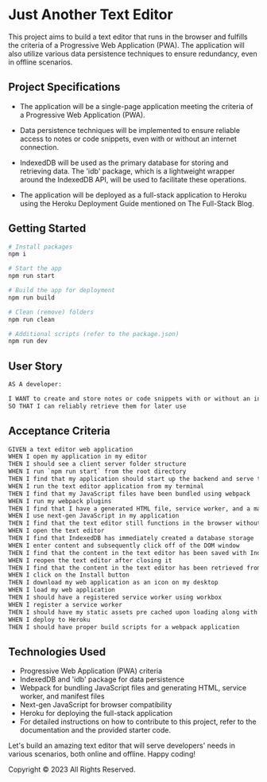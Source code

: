 # Just Another Text Editor

This project aims to build a text editor that runs in the browser and fulfills the criteria of a Progressive Web Application (PWA). The application will also utilize various data persistence techniques to ensure redundancy, even in offline scenarios.

## Project Specifications

- The application will be a single-page application meeting the criteria of a Progressive Web Application (PWA).

- Data persistence techniques will be implemented to ensure reliable access to notes or code snippets, even with or without an internet connection.
  
- IndexedDB will be used as the primary database for storing and retrieving data. The 'idb' package, which is a lightweight wrapper around the IndexedDB API, will be used to facilitate these operations.

- The application will be deployed as a full-stack application to Heroku using the Heroku Deployment Guide mentioned on The Full-Stack Blog.

## Getting Started

```sh
# Install packages
npm i

# Start the app
npm run start

# Build the app for deployment
npm run build

# Clean (remove) folders
npm run clean

# Additional scripts (refer to the package.json)
npm run dev

```

## User Story
```sh
AS A developer:

I WANT to create and store notes or code snippets with or without an internet connection
SO THAT I can reliably retrieve them for later use
```

## Acceptance Criteria
```sh
GIVEN a text editor web application
WHEN I open my application in my editor
THEN I should see a client server folder structure
WHEN I run `npm run start` from the root directory
THEN I find that my application should start up the backend and serve the client
WHEN I run the text editor application from my terminal
THEN I find that my JavaScript files have been bundled using webpack
WHEN I run my webpack plugins
THEN I find that I have a generated HTML file, service worker, and a manifest file
WHEN I use next-gen JavaScript in my application
THEN I find that the text editor still functions in the browser without errors
WHEN I open the text editor
THEN I find that IndexedDB has immediately created a database storage
WHEN I enter content and subsequently click off of the DOM window
THEN I find that the content in the text editor has been saved with IndexedDB
WHEN I reopen the text editor after closing it
THEN I find that the content in the text editor has been retrieved from our IndexedDB
WHEN I click on the Install button
THEN I download my web application as an icon on my desktop
WHEN I load my web application
THEN I should have a registered service worker using workbox
WHEN I register a service worker
THEN I should have my static assets pre cached upon loading along with subsequent pages and static assets
WHEN I deploy to Heroku
THEN I should have proper build scripts for a webpack application

```

## Technologies Used
- Progressive Web Application (PWA) criteria
- IndexedDB and 'idb' package for data persistence
- Webpack for bundling JavaScript files and generating HTML, service worker, and manifest files
- Next-gen JavaScript for browser compatibility
- Heroku for deploying the full-stack application
- For detailed instructions on how to contribute to this project, refer to the documentation and the provided starter code.

Let's build an amazing text editor that will serve developers' needs in various scenarios, both online and offline. Happy coding!

Copyright © 2023 All Rights Reserved.
